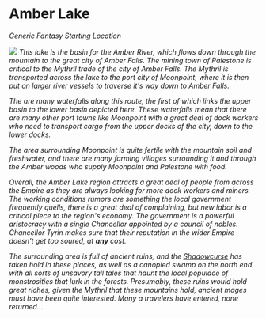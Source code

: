 # Amber Lake

*Generic Fantasy Starting Location*

![](amber_lake.png)
*This lake is the basin for the Amber River, which flows down through the mountain to the great city of Amber Falls. The mining town of Palestone is critical to the Mythril trade of the city of Amber Falls. The Mythril is transported across the lake to the port city of Moonpoint, where it is then put on larger river vessels to traverse it's way down to Amber Falls.*

*The are many waterfalls along this route, the first of which links the upper basin to the lower basin depicted here. These waterfalls mean that there are many other port towns like Moonpoint with a great deal of dock workers who need to transport cargo from the upper docks of the city, down to the lower docks.*

*The area surrounding Moonpoint is quite fertile with the mountain soil and freshwater, and there are many farming villages surrounding it and through the Amber woods who supply Moonpoint and Palestone with food.*

*Overall, the Amber Lake region attracts a great deal of people from across the Empire as they are always looking for more dock workers and miners. The working conditions rumors are something the local government frequently quells, there is a great deal of complaining, but new labor is a critical piece to the region's economy. The government is a powerful aristocracy with a single Chancellor appointed by a council of nobles. Chancellor Tyrin makes sure that their reputation in the wider Empire doesn't get too soured, at **any** cost.*

*The surrounding area is full of ancient ruins, and the [Shadowcurse](../../../Game%20Procedures/Hazards/Shadowcurse.md) has taken hold in these places, as well as a canopied swamp on the north end with all sorts of unsavory tall tales that haunt the local populace of monstrosities that lurk in the forests. Presumably, these ruins would hold great riches, given the Mythril that these mountains hold, ancient mages must have been quite interested. Many a travelers have entered, none returned…*
